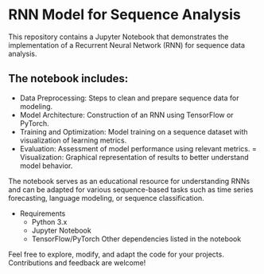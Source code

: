 # RNN Model for Sequence Analysis
This repository contains a Jupyter Notebook that demonstrates the implementation of a Recurrent Neural Network (RNN) for sequence data analysis. 

## The notebook includes:
- Data Preprocessing: Steps to clean and prepare sequence data for modeling.
- Model Architecture: Construction of an RNN using TensorFlow or PyTorch.
- Training and Optimization: Model training on a sequence dataset with visualization of learning metrics.
- Evaluation: Assessment of model performance using relevant metrics.
= Visualization: Graphical representation of results to better understand model behavior.

The notebook serves as an educational resource for understanding RNNs and can be adapted for various sequence-based tasks such as time series forecasting, language modeling, or sequence classification.

- Requirements
  - Python 3.x
  - Jupyter Notebook
  - TensorFlow/PyTorch
Other dependencies listed in the notebook

Feel free to explore, modify, and adapt the code for your projects. Contributions and feedback are welcome!

